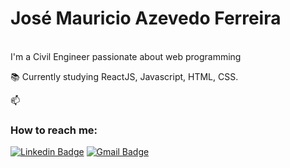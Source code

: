 
<h1>José Mauricio Azevedo Ferreira </h1> <br />
I'm a Civil Engineer passionate about web programming <br />

📚 Currently studying ReactJS, Javascript, HTML, CSS. <br />

📫 <h3> How to reach me: </h3>

[![Linkedin Badge](https://img.shields.io/badge/-José%20Mauricio%20Azevedo-02aaff?style=flat-square&logo=Linkedin&logoColor=white&link=https:linkedin.com/in/jmauricioaferreira/)](https:www.linkedin.com/in/jmauricioaferreira/) 
[![Gmail Badge](https://img.shields.io/badge/-jmauricio.a.ferreira@gmail.com-02aaff?style=flat-square&logo=Gmail&logoColor=white&link=mailto:jmauricio.a.ferreira@gmail.com)](mailto:jmauricio.a.ferreira@gmail.com)
<br />
<!--
**jmauricioaferreira/jmauricioaferreira** is a ✨ _special_ ✨ repository because its `README.md` (this file) appears on your GitHub profile.

Here are some ideas to get you started:

- 🔭 I’m currently working on ...
- 🌱 I’m currently learning ReactJS, Javascript, HTML, CSS.
- 👯 I’m looking to collaborate on ...
- 🤔 I’m looking for help with ...
- 💬 Ask me about ...
-  ...
- 😄 Pronouns: ...
- ⚡ Fun fact: ...

